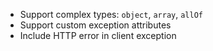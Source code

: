 * Support complex types: `object`, `array`, `allOf`
* Support custom exception attributes
* Include HTTP error in client exception
